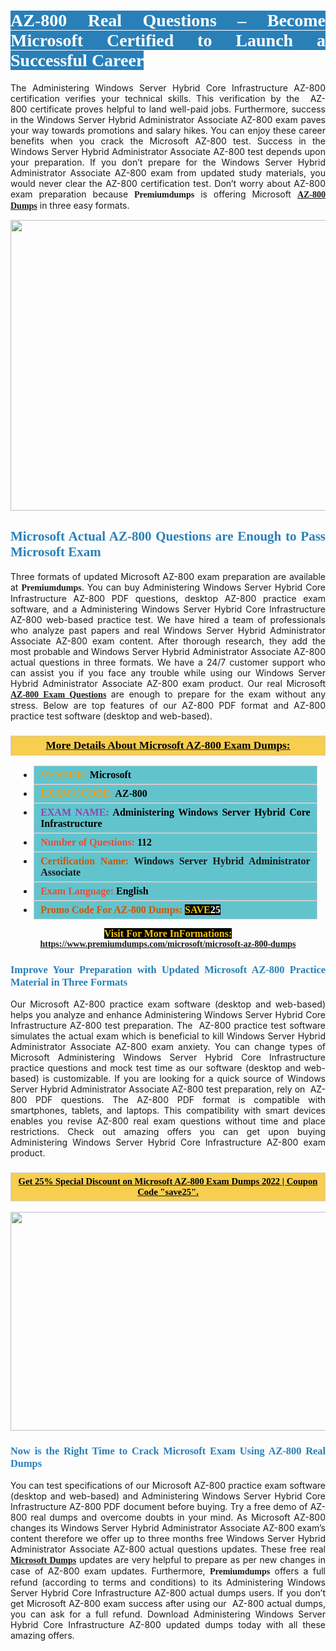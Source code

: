 <h1 style="text-align: justify;"><span style="color:#ffffff;"><span style="font-family:Georgia,serif;"><strong><span style="background-color:#2980b9;">AZ-800 Real Questions – Become Microsoft Certified to Launch a Successful Career</span></strong></span></span></h1>

<p style="text-align: justify;">The Administering Windows Server Hybrid Core Infrastructure AZ-800 certification verifies your technical skills. This verification by the  AZ-800 certificate proves helpful to land well-paid jobs. Furthermore, success in the Windows Server Hybrid Administrator Associate AZ-800 exam paves your way towards promotions and salary hikes. You can enjoy these career benefits when you crack the Microsoft AZ-800 test. Success in the Windows Server Hybrid Administrator Associate AZ-800 test depends upon your preparation. If you don’t prepare for the Windows Server Hybrid Administrator Associate AZ-800 exam from updated study materials, you would never clear the AZ-800 certification test. Don’t worry about AZ-800 exam preparation because <span style="font-size:14px;"><strong><span style="font-family:Georgia,serif;">Premiumdumps</span></strong></span> is offering Microsoft <span style="font-family:Georgia,serif;"><strong><a href="https://www.premiumdumps.com/microsoft/microsoft-az-800-dumps">AZ-800 Dumps</a></strong></span> in three easy formats.</p>

<p style="text-align: center;"><a href="https://www.premiumdumps.com/microsoft/microsoft-az-800-dumps"><img alt="" src="https://i.imgur.com/P39uA2n.jpg" style="width: 700px; height: 465px;" /></a></p>

<h2 style="text-align: justify;"><span style="color:#2980b9;"><span style="font-family:Georgia,serif;"><strong>Microsoft Actual AZ-800 Questions are Enough to Pass Microsoft Exam</strong></span></span></h2>

<p style="text-align: justify;">Three formats of updated Microsoft AZ-800 exam preparation are available at <span style="font-size:14px;"><strong><span style="font-family:Georgia,serif;">Premiumdumps</span></strong></span>. You can buy Administering Windows Server Hybrid Core Infrastructure AZ-800 PDF questions, desktop AZ-800 practice exam software, and a Administering Windows Server Hybrid Core Infrastructure AZ-800 web-based practice test. We have hired a team of professionals who analyze past papers and real Windows Server Hybrid Administrator Associate AZ-800 exam content. After thorough research, they add the most probable and Windows Server Hybrid Administrator Associate AZ-800 actual questions in three formats. We have a 24/7 customer support who can assist you if you face any trouble while using our Windows Server Hybrid Administrator Associate AZ-800 exam product. Our real Microsoft <span style="font-family:Georgia,serif;"><strong><a href="https://www.premiumdumps.com/microsoft/microsoft-az-800-dumps">AZ-800 Exam Questions</a></strong></span> are enough to prepare for the exam without any stress. Below are top features of our AZ-800 PDF format and AZ-800 practice test software (desktop and web-based).</p>

<h3 style="background: #f7ce50; border: 1px solid rgb(204, 204, 204); padding: 5px 10px; text-align: center;"><span style="font-family:Georgia,serif;"><u><u><span style="color:#000000;"><span style="font-size:11pt"><span style="line-height:normal"><b><span style="font-size:13.0pt"><span cambria="">More Details About Microsoft AZ-800 Exam Dumps:</span></span></b></span></span></span></u></u></span></h3>

<ul>
	<li style="margin:0cm 10pt">
	<div style="background:#61c4cd; border: 1px solid rgb(204, 204, 204); padding: 5px 10px; text-align: justify;"><span style="font-family:Georgia,serif;"><span style="font-size:11pt"><span style="line-height:normal"><b><span style="font-size:12.0pt"><span new="" roman="" times=""><span style="color:#f39c12;">VENDOR:</span> <span style="color:#000000;">Microsoft</span></span></span></b></span></span></span></div>
	</li>
	<li style="margin:0cm 10pt">
	<div style="background: #61c4cd; border: 1px solid rgb(204, 204, 204); padding: 5px 10px; text-align: justify;"><span style="font-family:Georgia,serif;"><span style="font-size:11pt"><span style="line-height:normal"><b><span style="font-size:12.0pt"><span new="" roman="" times=""><span style="color:#f39c12;">EXAM CCODE:</span> <span style="color:#000000;">AZ-800</span></span></span></b></span></span></span></div>
	</li>
	<li style="margin:0cm 10pt">
	<div style="background: #61c4cd; border: 1px solid rgb(204, 204, 204); padding: 5px 10px; text-align: justify;"><span style="font-family:Georgia,serif;"><span style="font-size:11pt"><span style="line-height:normal"><b><span style="font-size:12.0pt"><span new="" roman="" times=""><span style="color:#8e44ad;">EXAM NAME:</span> <span style="color:#000000;">Administering Windows Server Hybrid Core Infrastructure</span></span></span></b></span></span></span></div>
	</li>
	<li style="margin:0cm 10pt">
	<div style="background: #61c4cd; border: 1px solid rgb(204, 204, 204); padding: 5px 10px;"><span style="font-family:Georgia,serif;"><span style="font-size:11pt"><span style="line-height:normal"><b><span style="font-size:12.0pt"><span new="" roman="" times=""><span style="color:#e74c3c;">Number of Questions:</span><span style="color:#000000;"><span style="color:#f1c40f;"> </span>112</span></span></span></b></span></span></span></div>
	</li>
	<li style="margin:0cm 10pt">
	<div style="background: #61c4cd; border: 1px solid rgb(204, 204, 204); padding: 5px 10px; text-align: justify;"><span style="font-family:Georgia,serif;"><span style="font-size:11pt"><span style="line-height:normal"><b><span style="font-size:12.0pt"><span new="" roman="" times=""><span style="color:#d35400;">Certification Name:</span> Windows Server Hybrid Administrator Associate</span></span></b></span></span></span></div>
	</li>
	<li style="margin:0cm 10pt">
	<div style="background: #61c4cd; border: 1px solid rgb(204, 204, 204); padding: 5px 10px; text-align: justify;"><span style="font-family:Georgia,serif;"><span style="font-size:11pt"><span style="line-height:normal"><b><span style="font-size:12.0pt"><span new="" roman="" times=""><span style="color:#e74c3c;">Exam Language:</span> <span style="color:#000000;">English</span></span></span></b></span></span></span></div>
	</li>
	<li style="margin:0cm 10pt">
	<div style="background: #61c4cd; border: 1px solid rgb(204, 204, 204); padding: 5px 10px;"><span style="font-family:Georgia,serif;"><span style="font-size:11pt"><span style="line-height:normal"><b><span style="font-size:12.0pt"><span new="" roman="" times=""><span style="color:#d35400;">Promo Code For AZ-800 Dumps:</span><span style="color:#f1c40f;"> <span style="background-color:#000000;">SAVE</span></span><span style="color:#ffffff;"><span style="background-color:#000000;">25</span></span></span></span></b></span></span></span></div>
	</li>
</ul>

<p style="text-align: center;"><span style="font-family:Georgia,serif;"><strong><span style="font-size:16px;"><span style="color:#f1c40f;"><span style="background-color:#000000;">Visit For More InFormations:</span></span></span> <a href="https://www.premiumdumps.com/microsoft/microsoft-az-800-dumps">https://www.premiumdumps.com/microsoft/microsoft-az-800-dumps</a></strong></span></p>

<h3 style="text-align: justify;"><span style="color:#2980b9;"><span style="font-family:Georgia,serif;"><strong><strong><strong>Improve Your Preparation with Updated Microsoft AZ-800 Practice Material in Three Formats</strong></strong></strong></span></span></h3>

<p style="text-align: justify;">Our Microsoft AZ-800 practice exam software (desktop and web-based) helps you analyze and enhance Administering Windows Server Hybrid Core Infrastructure AZ-800 test preparation. The  AZ-800 practice test software simulates the actual exam which is beneficial to kill Windows Server Hybrid Administrator Associate AZ-800 exam anxiety. You can change types of Microsoft Administering Windows Server Hybrid Core Infrastructure practice questions and mock test time as our software (desktop and web-based) is customizable. If you are looking for a quick source of Windows Server Hybrid Administrator Associate AZ-800 test preparation, rely on  AZ-800 PDF questions. The AZ-800 PDF format is compatible with smartphones, tablets, and laptops. This compatibility with smart devices enables you revise AZ-800 real exam questions without time and place restrictions. Check out amazing offers you can get upon buying Administering Windows Server Hybrid Core Infrastructure AZ-800 exam product.</p>

<h3 style="background: rgb(247, 206, 80); border: 1px solid rgb(204, 204, 204); padding: 5px 10px; text-align: center;"><span style="font-family:Georgia,serif;"><u><span style="color:#000000;"><span style="font-size:11pt;"><span style="line-height:normal;"><b><span cambria="">Get 25% Special Discount on Microsoft AZ-800 Exam Dumps 2022 | Coupon Code "save25".</span></b></span></span></span></u></span></h3>

<p style="text-align: center;"><strong><a href="https://www.premiumdumps.com/microsoft/microsoft-az-800-dumps"><img alt="" src="https://i.imgur.com/2KPb8yb.jpeg" style="width: 700px; height: 350px;" /></a></strong></p>

<h3 style="text-align: justify;"><span style="color:#2980b9;"><span style="font-family:Georgia,serif;"><strong><strong><strong>Now is the Right Time to Crack Microsoft Exam Using AZ-800 Real Dumps</strong></strong></strong></span></span></h3>

<p style="text-align: justify;">You can test specifications of our Microsoft AZ-800 practice exam software (desktop and web-based) and Administering Windows Server Hybrid Core Infrastructure AZ-800 PDF document before buying. Try a free demo of AZ-800 real dumps and overcome doubts in your mind. As Microsoft AZ-800 changes its Windows Server Hybrid Administrator Associate AZ-800 exam’s content therefore we offer up to three months free Windows Server Hybrid Administrator Associate AZ-800 actual questions updates. These free real <span style="font-family:Georgia,serif;"><strong><a href="https://www.premiumdumps.com/microsoft-exam-dumps">Microsoft Dumps</a></strong></span> updates are very helpful to prepare as per new changes in case of AZ-800 exam updates. Furthermore, <span style="font-size:14px;"><strong><span style="font-family:Georgia,serif;">Premiumdumps</span></strong></span> offers a full refund (according to terms and conditions) to its Administering Windows Server Hybrid Core Infrastructure AZ-800 actual dumps users. If you don’t get Microsoft AZ-800 exam success after using our  AZ-800 actual dumps, you can ask for a full refund. Download Administering Windows Server Hybrid Core Infrastructure AZ-800 updated dumps today with all these amazing offers.</p>

